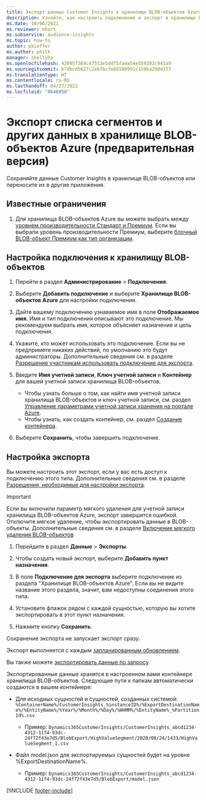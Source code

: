 ```yaml
---
title: Экспорт данных Customer Insights в хранилище BLOB-объектов Azure
description: Узнайте, как настроить подключение и экспорт в хранилище BLOB-объектов.
ms.date: 10/06/2021
ms.reviewer: mhart
ms.subservice: audience-insights
ms.topic: how-to
author: pkieffer
ms.author: philk
manager: shellyha
ms.openlocfilehash: 42095f369c47553e5ddf5fada54e559202c943a9
ms.sourcegitcommit: b7dbcd5627c2ebfbcfe65589991c159ba290d377
ms.translationtype: HT
ms.contentlocale: ru-RU
ms.lasthandoff: 04/27/2022
ms.locfileid: "8646950"
---
```

# <a name="export-segment-list-and-other-data-to-azure-blob-storage-preview"></a>Экспорт списка сегментов и других данных в хранилище BLOB-объектов Azure (предварительная версия)

Сохраняйте данные Customer Insights в хранилище BLOB-объектов или переносите их в другие приложения.

## <a name="known-limitations"></a>Известные ограничения

1. Для хранилища BLOB-объектов Azure вы можете выбрать между [уровнем производительности Стандарт и Премиум](/azure/storage/blobs/storage-blob-performance-tiers). Если вы выбрали уровень производительности Премиум, выберите [блочный BLOB-объект Премиум как тип организации](/azure/storage/common/storage-account-overview#types-of-storage-accounts).

## <a name="set-up-the-connection-to-blob-storage"></a>Настройка подключения к хранилищу BLOB-объектов

1. Перейти в раздел **Администрирование** > **Подключения**.

1. Выберите **Добавить подключение** и выберите **Хранилище BLOB-объектов Azure** для настройки подключения.

1. Дайте вашему подключению узнаваемое имя в поле **Отображаемое имя**. Имя и тип подключения описывают это подключение. Мы рекомендуем выбрать имя, которое объясняет назначение и цель подключения.

1. Укажите, кто может использовать это подключение. Если вы не предпримете никаких действий, по умолчанию это будут администраторы. Дополнительные сведения см. в разделе [Разрешение участникам использовать подключение для экспорта](connections.md#allow-contributors-to-use-a-connection-for-exports).

1. Введите **Имя учетной записи**, **Ключ учетной записи** и **Контейнер** для вашей учетной записи хранилища BLOB-объектов.
    - Чтобы узнать больше о том, как найти имя учетной записи хранилища BLOB-объектов и ключ учетной записи, см. раздел [Управление параметрами учетной записи хранения на портале Azure](/azure/storage/common/storage-account-manage).
    - Чтобы узнать, как создать контейнер, см. раздел [Создание контейнера](/azure/storage/blobs/storage-quickstart-blobs-portal#create-a-container).

1. Выберите **Сохранить**, чтобы завершить подключение. 

## <a name="configure-an-export"></a>Настройка экспорта

Вы можете настроить этот экспорт, если у вас есть доступ к подключению этого типа. Дополнительные сведения см. в разделе [Разрешения, необходимые для настройки экспорта](export-destinations.md#set-up-a-new-export).

> [!IMPORTANT]
> Если вы включили параметр мягкого удаления для учетной записи хранилища BLOB-объектов Azure, экспорт завершится ошибкой. Отключите мягкое удаление, чтобы экспортировать данные в BLOB-объекты. Дополнительные сведения см. в разделе [Включение мягкого удаления BLOB-объектов](/azure/storage/blobs/soft-delete-blob-enable.md)

1. Перейдите в раздел **Данные** > **Экспорты**.

1. Чтобы создать новый экспорт, выберите **Добавить пункт назначения**.

1. В поле **Подключение для экспорта** выберите подключение из раздела "Хранилище BLOB-объектов Azure". Если вы не видите название этого раздела, значит, вам недоступны соединения этого типа.

1. Установите флажок рядом с каждой сущностью, которую вы хотите экспортировать в этот пункт назначения.

1. Нажмите кнопку **Сохранить**.

Сохранение экспорта не запускает экспорт сразу.

Экспорт выполняется с каждым [запланированным обновлением](system.md#schedule-tab).     

Вы также можете [экспортировать данные по запросу](export-destinations.md#run-exports-on-demand). 

Экспортированные данные хранятся в настроенном вами контейнере хранилища BLOB-объектов. Следующие пути к папкам автоматически создаются в вашем контейнере:

- Для исходных сущностей и сущностей, созданных системой:   
  `%ContainerName%/CustomerInsights_%instanceID%/%ExportDestinationName%/%EntityName%/%Year%/%Month%/%Day%/%HHMM%/%EntityName%_%PartitionId%.csv`  
  - Пример: `Dynamics365CustomerInsights/CustomerInsights_abcd1234-4312-11f4-93dc-24f72f43e7d5/BlobExport/HighValueSegment/2020/08/24/1433/HighValueSegment_1.csv`
 
- Файл model.json для экспортируемых сущностей будет на уровне %ExportDestinationName%.  
  - Пример: `Dynamics365CustomerInsights/CustomerInsights_abcd1234-4312-11f4-93dc-24f72f43e7d5/BlobExport/model.json`

[!INCLUDE [footer-include](includes/footer-banner.md)]

